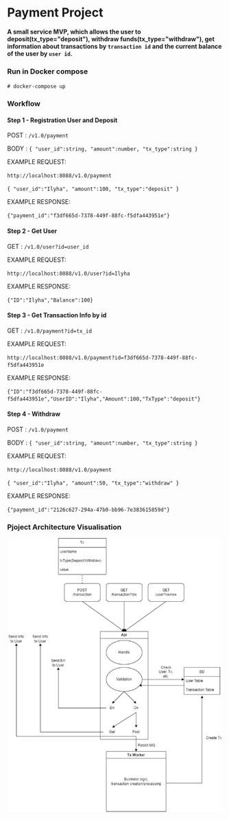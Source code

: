 # Payment Project

**A small service MVP, which allows the user to deposit(tx_type="deposit"), withdraw funds(tx_type="withdraw"), get information about transactions by `transaction id` and the current balance of the user by `user id`.**

### Run in Docker compose

```
# docker-compose up
```

### Workflow

#### Step 1 - Registration User and Deposit

POST : `/v1.0/payment`

BODY : `{
"user_id":string,
"amount":number,
"tx_type":string
}`

EXAMPLE REQUEST:  

`http://localhost:8088/v1.0/payment`

`{
"user_id":"Ilyha",
"amount":100,
"tx_type":"deposit"
}`

EXAMPLE RESPONSE:

`{"payment_id":"f3df665d-7378-449f-88fc-f5dfa443951e"}`  


#### Step 2 - Get User

GET : `/v1.0/user?id=user_id`

EXAMPLE REQUEST:  

`http://localhost:8088/v1.0/user?id=Ilyha`

EXAMPLE RESPONSE:

`{"ID":"Ilyha","Balance":100}`  


#### Step 3 - Get Transaction Info by id

GET : `/v1.0/payment?id=tx_id`

EXAMPLE REQUEST:

`http://localhost:8088/v1.0/payment?id=f3df665d-7378-449f-88fc-f5dfa443951e`

EXAMPLE RESPONSE:

`{"ID":"f3df665d-7378-449f-88fc-f5dfa443951e","UserID":"Ilyha","Amount":100,"TxType":"deposit"}`  


#### Step 4 - Withdraw

POST : `/v1.0/payment`

BODY : `{
"user_id":string,
"amount":number,
"tx_type":string
}`

EXAMPLE REQUEST:

`http://localhost:8088/v1.0/payment`

`{
"user_id":"Ilyha",
"amount":50,
"tx_type":"withdraw"
}`

EXAMPLE RESPONSE:

`{"payment_id":"2126c627-294a-47b0-bb96-7e383615859d"}`

### Pjoject Architecture Visualisation

![Image](documentation_resources/v1.0.png)
